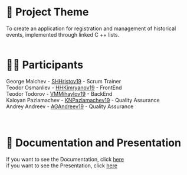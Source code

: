 # 📖 Project Theme
To create an application for registration and management of historical events, implemented through linked C ++ lists.
<br>
<br>

# 🙋‍♂️ Participants

George Malchev - [SHHristov19](https://github.com/GAMalchev19) - Scrum Trainer <br>
Teodor Osmanliev - [HHKimryanov19](https://github.com/TPOsmanliev19) - FrontEnd <br>
Teodor Todorov - [VMMihaylov19](https://github.com/TYTodorov19) - BackEnd <br>
Kaloyan Pazlamachev - [KNPazlamachev19](https://github.com/KNPazlamachev19) - Quality Assurance <br>
Andrey Andreev - [AGAndreev19](https://github.com/AGAndreev19) - Quality Assurance <br>
<br>
<br>

# 📝 Documentation and Presentation
If you want to see the Documentation, click [here](https://codingburgas-my.sharepoint.com/:b:/g/personal/shhristov19_codingburgas_bg/EQNPHgtruGZMgUomTQ_a-PgB-gM74HQBlwlLCeC59R79oA?e=77xRay)  
if you want to see the Presentation, click [here](https://codingburgas-my.sharepoint.com/:b:/g/personal/shhristov19_codingburgas_bg/EQNPHgtruGZMgUomTQ_a-PgB-gM74HQBlwlLCeC59R79oA?e=77xRay)  
